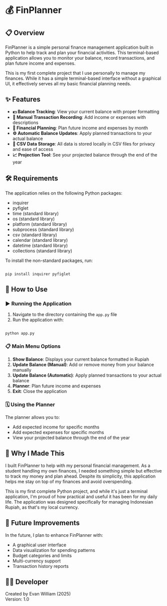 # 💰 FinPlanner

## 📋 Overview
FinPlanner is a simple personal finance management application built in Python to help track and plan your financial activities. This terminal-based application allows you to monitor your balance, record transactions, and plan future income and expenses. 

This is my first complete project that I use personally to manage my finances. While it has a simple terminal-based interface without a graphical UI, it effectively serves all my basic financial planning needs.

## ✨ Features
- **💵 Balance Tracking**: View your current balance with proper formatting  
- **📝 Manual Transaction Recording**: Add income or expenses with descriptions  
- **📅 Financial Planning**: Plan future income and expenses by month  
- **⚙️ Automatic Balance Updates**: Apply planned transactions to your actual balance  
- **📂 CSV Data Storage**: All data is stored locally in CSV files for privacy and ease of access  
- **📈 Projection Tool**: See your projected balance through the end of the year  

## 🛠️ Requirements
The application relies on the following Python packages:  
- inquirer  
- pyfiglet  
- time (standard library)  
- os (standard library)  
- platform (standard library)  
- subprocess (standard library)  
- csv (standard library)  
- calendar (standard library)  
- datetime (standard library)  
- collections (standard library)  

To install the non-standard packages, run:  
```

pip install inquirer pyfiglet

```

## 🚀 How to Use

### ▶️ Running the Application
1. Navigate to the directory containing the `app.py` file  
2. Run the application with:  
```

python app.py

```

### 📋 Main Menu Options
1. **Show Balance**: Displays your current balance formatted in Rupiah  
2. **Update Balance (Manual)**: Add or remove money from your balance manually  
3. **Update Balance (Automatic)**: Apply planned transactions to your actual balance  
4. **Planner**: Plan future income and expenses  
5. **Exit**: Close the application  

### 🗓️ Using the Planner
The planner allows you to:  
- Add expected income for specific months  
- Add expected expenses for specific months  
- View your projected balance through the end of the year  

## 🤔 Why I Made This
I built FinPlanner to help with my personal financial management. As a student handling my own finances, I needed something simple but effective to track my money and plan ahead. Despite its simplicity, this application helps me stay on top of my finances and avoid overspending.

This is my first complete Python project, and while it's just a terminal application, I'm proud of how practical and useful it has been for my daily life. The application was designed specifically for managing Indonesian Rupiah, as that's my local currency.

## 🔮 Future Improvements
In the future, I plan to enhance FinPlanner with:  
- A graphical user interface  
- Data visualization for spending patterns  
- Budget categories and limits  
- Multi-currency support  
- Transaction history reports  

## 👨‍💻 Developer  
Created by Evan William (2025)  
Version: 1.0
